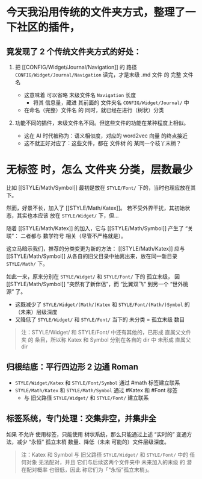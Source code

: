 # 今天我沿用传统的文件夹方式，整理了一下社区的插件，

## 竟发现了 2 个传统文件夹方式的好处：

1. 把 [[CONFIG/Widget/Journal/Navigation]] 的 路径 `CONFIG/Widget/Journal/Navigation` 读完，才是末级 .md 文件 的 完整 文件名
   - 这意味着 可以省略 末级文件名 `Navigation` 长度
     - 将其 信息量，藏进 其前面的 文件夹名 `CONFIG/Widget/Journal/` 中
   - 在命名（完整）文件名 的 同时，就已经在进行（树状）分类

2. 功能不同的插件，末级文件名不同。但这些文件的功能在某种程度上相似。
   - 这在 AI 时代被称为：语义相似度，对应的 word2vec 向量 的终点接近
   - 这不就正好对应了：这些文件，都在 文件树 的 某同一个枝丫末梢？

# 无标签 时，怎么 文件夹 分类，层数最少

比如 [[STYLE/Math/Symbol]] 最初是放在 `STYLE/Font/` 下的，当时也理应放在其下。

然而，好景不长，加入了 [[STYLE/Math/Katex]]。
若不受外界干扰，其初始状态，其实也本应该 放在 `STYLE/Widget/` 下，但...

随着 [[STYLE/Math/Katex]] 的加入，它与 [[STYLE/Math/Symbol]] 产生了 “关联”：
二者都与 数学符号 相关（尽管不严格就是）。

这立马暗示我们，推荐的分类变更为新的方法：
[[STYLE/Math/Katex]] 应与 [[STYLE/Math/Symbol]] 从各自的旧父目录中抽离出来，放在同一新目录 `STYLE/Math/` 下。

如此一来，原来分别在 `STYLE/Widget/` 和 `STYLE/Font/` 下的 孤立末级，
因 [[STYLE/Math/Symbol]] “突然有了新伴侣”，而 “比翼双飞” 到另一个 “世外桃源” 了。

- 这既减少了 `STYLE/Widget/(Math/)Katex` 和 `STYLE/Font/(Math/)Symbol` 的（未来）层级深度
- 又降低了 `STYLE/Widget/` 和 `STYLE/Font/` 当下的 未分类 = 孤立末级 数目
>   注：STYLE/Widget/ 和 STYLE/Font/ 中还有其他的，已形成 直属父文件夹 的 条目，所以称 Katex 和 Symbol 分别在各自的 dir 中 未形成 直属父 dir

## 归根结底：平行四边形 2 边通 Roman

- `STYLE/Widget/Katex` 和 `STYLE/Font/Symbol` 通过 #math 标签建立联系
- `STYLE/Math/Katex` 和 `STYLE/Math/Symbol` 通过 #Katex 和 #Font 标签
  - 与 旧父路径 `STYLE/Widget/` 和 `STYLE/Font/` 建立联系

## 标签系统，专门处理：交集非空，并集非全

如果 不允许 使用标签，只能使用 树状系统，那么只能通过上述 “实时的” 变通方法，减少 “永恒” 孤立末梢 数量、降低（未来 可能的）文件层级深度。
>  注：Katex 和 Symbol 与 旧父路径 `STYLE/Widget/` 和 `STYLE/Font/` 中的 任何对象 无法配对，并且 它们与后续这两个文件夹中 未来加入的末级 的 潜在配对概率 也很低，因此 称它们为「“永恒”孤立末梢」。
